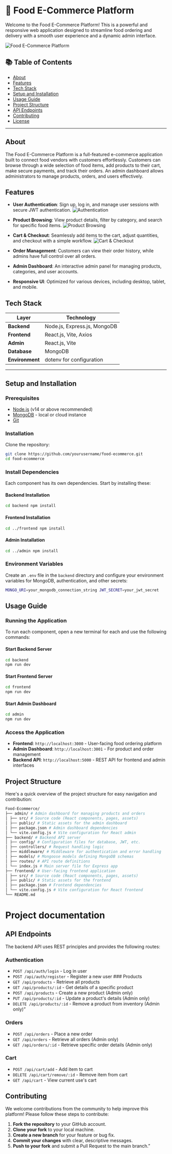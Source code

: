 # 🍲 Food E-Commerce Platform

Welcome to the Food E-Commerce Platform! This is a powerful and responsive web application designed to streamline food ordering and delivery with a smooth user experience and a dynamic admin interface.

![Food E-Commerce Platform](/frontend/src/assets/Screenshot%202024-11-05%20151550.png)

## 📚 Table of Contents

- [About](#about)
- [Features](#features)
- [Tech Stack](#tech-stack)
- [Setup and Installation](#setup-and-installation)
- [Usage Guide](#usage-guide)
- [Project Structure](#project-structure)
- [API Endpoints](#api-endpoints)
- [Contributing](#contributing)
- [License](#license)

---

## About

The Food E-Commerce Platform is a full-featured e-commerce application built to connect food vendors with customers effortlessly. Customers can browse through a wide selection of food items, add products to their cart, make secure payments, and track their orders. An admin dashboard allows administrators to manage products, orders, and users effectively.

## Features

- **User Authentication**: Sign up, log in, and manage user sessions with secure JWT authentication.
![Authentication](/frontend/src/assets/Screenshot%202024-11-05%20151609.png)
- **Product Browsing**: View product details, filter by category, and search for specific food items.
![Product Browsing](/frontend/src/assets/Screenshot%202024-11-05%20151647.png)
- **Cart & Checkout**: Seamlessly add items to the cart, adjust quantities, and checkout with a simple workflow.
![Cart & Checkout](/frontend/src/assets/Screenshot%202024-11-05%20151631.png)
- **Order Management**: Customers can view their order history, while admins have full control over all orders.

- **Admin Dashboard**: An interactive admin panel for managing products, categories, and user accounts.
- **Responsive UI**: Optimized for various devices, including desktop, tablet, and mobile.

## Tech Stack

| Layer          | Technology                         |
|----------------|------------------------------------|
| **Backend**    | Node.js, Express.js, MongoDB       |
| **Frontend**   | React.js, Vite, Axios              |
| **Admin**      | React.js, Vite                     |
| **Database**   | MongoDB                            |
| **Environment**| dotenv for configuration           |

---

## Setup and Installation

### Prerequisites

- [Node.js](https://nodejs.org/) (v14 or above recommended)
- [MongoDB](https://www.mongodb.com/) - local or cloud instance
- [Git](https://git-scm.com/)

### Installation

Clone the repository:

```bash
git clone https://github.com/yourusername/food-ecommerce.git
cd food-ecommerce
```

### Install Dependencies 
Each component has its own dependencies. Start by installing these:
#### Backend Installation 
```bash  
cd backend npm install
``` 
#### Frontend Installation 
```bash  
cd ../frontend npm install
```
#### Admin Installation 
```bash  
cd ../admin npm install
```
### Environment Variables 
Create an `.env` file in the `backend` directory and configure your environment variables for MongoDB, authentication, and other secrets:
```bash  
MONGO_URI=your_mongodb_connection_string JWT_SECRET=your_jwt_secret
 ```
## Usage Guide 
### Running the Application
To run each component, open a new terminal for each and use the following commands: 
#### Start Backend Server 
```bash 
cd backend 
npm run dev
``` 
#### Start Frontend Server 
```bash 
cd frontend
npm run dev
``` 
#### Start Admin Dashboard
```bash 
cd admin
npm run dev
``` 
### Access the Application 
* **Frontend**: `http://localhost:3000` - User-facing food ordering platform 
* **Admin Dashboard**: `http://localhost:3001` - For product and order management 
* **Backend API**: `http://localhost:5000` - REST API for frontend and admin interfaces 
## Project Structure 
Here's a quick overview of the project structure for easy navigation and contribution:
 ```bash
Food-Ecommerce/ 
├── admin/ # Admin dashboard for managing products and orders 
│ ├── src/ # Source code (React components, pages, assets) 
│ ├── public/ # Static assets for the admin dashboard 
│ ├── package.json # Admin dashboard dependencies 
│ └── vite.config.js # Vite configuration for React admin 
├── backend/ # Backend API server 
│ ├── config/ # Configuration files for database, JWT, etc. 
│ ├── controllers/ # Request handling logic 
│ ├── middleware/ # Middleware for authentication and error handling 
│ ├── models/ # Mongoose models defining MongoDB schemas 
│ ├── routes/ # API route definitions 
│ └── index.js # Main server file for Express app 
├── frontend/ # User-facing frontend application 
│ ├── src/ # Source code (React components, pages, assets) 
│ ├── public/ # Static assets for the frontend 
│ ├── package.json # Frontend dependencies 
│ └── vite.config.js # Vite configuration for React frontend 
└── README.md 
 ```
 # Project documentation


## API Endpoints
The backend API uses REST principles and provides the following routes: 
### Authentication 
* `POST /api/auth/login` - Log in user 
* `POST /api/auth/register` - Register a new user ### Products 
* `GET /api/products` - Retrieve all products
* `GET /api/products/:id` - Get details of a specific product 
* `POST /api/products` - Create a new product (Admin only) 
* `PUT /api/products/:id` - Update a product's details (Admin only) 
* `DELETE /api/products/:id` - Remove a product from inventory (Admin only)”

### Orders 
* `POST /api/orders` - Place a new order 
* `GET /api/orders` - Retrieve all orders (Admin only)
* `GET /api/orders/:id` - Retrieve specific order details (Admin only) 
### Cart 
* `POST /api/cart/add` - Add item to cart 
* `DELETE /api/cart/remove/:id` - Remove item from cart
 * `GET /api/cart` - View current use's cart

## Contributing 
We welcome contributions from the community to help improve this platform! Please follow these steps to contribute: 
1. **Fork the repository** to your GitHub account. 
2. **Clone your fork** to your local machine. 
3. **Create a new branch** for your feature or bug fix. 
4. **Commit your changes** with clear, descriptive messages. 
5. **Push to your fork** and submit a Pull Request to the main branch.”